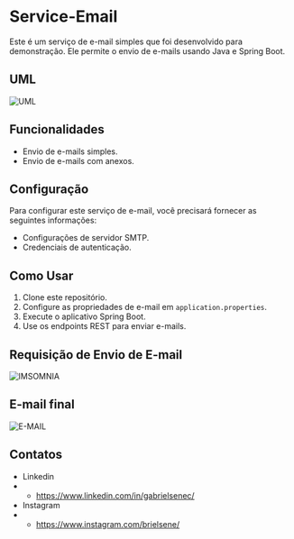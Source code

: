 # Service-Email

Este é um serviço de e-mail simples que foi desenvolvido para demonstração. Ele permite o envio de e-mails usando Java e Spring Boot.

## UML
![UML](https://github.com/brielsene/service-email/assets/87671071/cf7ded64-5b1a-4308-8a95-17ef747b4c96)

## Funcionalidades

- Envio de e-mails simples.
- Envio de e-mails com anexos.

## Configuração

Para configurar este serviço de e-mail, você precisará fornecer as seguintes informações:

- Configurações de servidor SMTP.
- Credenciais de autenticação.

## Como Usar

1. Clone este repositório.
2. Configure as propriedades de e-mail em `application.properties`.
3. Execute o aplicativo Spring Boot.
4. Use os endpoints REST para enviar e-mails.

## Requisição de Envio de E-mail
![IMSOMNIA](https://github.com/brielsene/service-email/assets/87671071/ae9f5c80-2bab-4bd9-88df-56210f6c63a5)

## E-mail final
![E-MAIL](https://github.com/brielsene/service-email/assets/87671071/692181de-8abc-4f3f-8c62-75308231fc86)

## Contatos
- Linkedin
- - https://www.linkedin.com/in/gabrielsenec/
- Instagram
- - https://www.instagram.com/brielsene/





